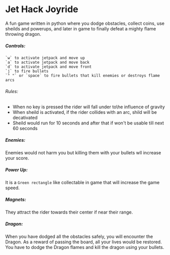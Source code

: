 # Jet Hack Joyride
A fun game written in python where you dodge obstacles, collect coins, use sheilds and powerups, and later in game to finally defeat a mighty flame throwing dragon.
 ##### Controls:
 ```
 `w` to activate jetpack and move up
 `a` to activate jetpack and move back
 `d` to activate jetpack and move front
 `j` to fire bullets
 `" "` or `space` to fire bullets that kill enemies or destroys flame arcs
 ```
###### Rules:
- When no key is pressed the rider will fall under to\he influence of gravity
- When sheild is activated, if the rider collides with an arc, shild will be decativated
- Sheild would run for 10 seconds and after that if won't be usable till next 60 seconds

##### Enemies:
Enemies would not harm you but killing them with your bullets wll increase your score.

##### Power Up:
It is a `Green rectangle` like collectable in game that will increase the game speed.

##### Magnets:
They attract the rider towards their center if near their range.

##### Dragon:
When you have dodged all the obstacles safely, you will encounter the Dragon.
As a reward of passing the board, all your lives would be restored.
You have to dodge the Dragon flames and kill the dragon using your bullets.
